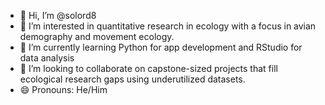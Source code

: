 - 👋 Hi, I’m @solord8
- 👀 I’m interested in quantitative research in ecology with a focus in avian demography and movement ecology.
- 🌱 I’m currently learning Python for app development and RStudio for data analysis
- 💞️ I’m looking to collaborate on capstone-sized projects that fill ecological research gaps using underutilized datasets.
- 😄 Pronouns: He/Him

<!---
solord8/solord8 is a ✨ special ✨ repository because its `README.md` (this file) appears on your GitHub profile.
You can click the Preview link to take a look at your changes.
--->
